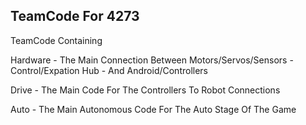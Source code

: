 ## TeamCode For 4273

TeamCode Containing 

Hardware - The Main Connection Between Motors/Servos/Sensors - Control/Expation Hub - And Android/Controllers 

Drive - The Main Code For The Controllers To Robot Connections

Auto - The Main Autonomous Code For The Auto Stage Of The Game
